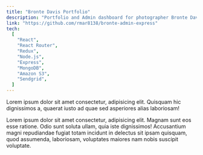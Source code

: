 ```yaml
---
title: "Bronte Davis Portfolio"
description: "Portfolio and Admin dashboard for photographer Bronte Davis"
link: "https://github.com/rmar8138/bronte-admin-express"
tech:
  [
    "React",
    "React Router",
    "Redux",
    "Node.js",
    "Express",
    "MongoDB",
    "Amazon S3",
    "Sendgrid",
  ]
---
```


Lorem ipsum dolor sit amet consectetur, adipisicing elit. Quisquam hic dignissimos a, quaerat iusto ad quae sed asperiores alias laboriosam!

Lorem ipsum dolor sit amet consectetur, adipisicing elit. Magnam sunt eos esse ratione. Odio sunt soluta ullam, quia iste dignissimos! Accusantium magni repudiandae fugiat totam incidunt in delectus sit ipsam quisquam, quod assumenda, laboriosam, voluptates maiores nam nobis suscipit voluptate.
